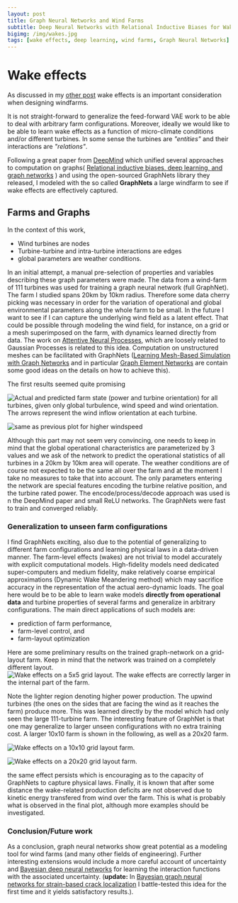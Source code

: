 ```yaml
---
layout: post
title: Graph Neural Networks and Wind Farms
subtitle: Deep Neural Networks with Relational Inductive Biases for Wake Modeling
bigimg: /img/wakes.jpg
tags: [wake effects, deep learning, wind farms, Graph Neural Networks]
---
```

# Wake effects
As discussed in my [other post](https://mylonasc.github.io/2019-01-17-farmVAE/) wake effects is an important consideration when designing windfarms.

It is not straight-forward to generalize the feed-forward VAE work to be able to deal with arbitrary farm configurations.
Moreover, ideally we would like to be able to learn wake effects as a function of micro-climate conditions and/or different turbines.
In some sense the turbines are *"entities"* and their interactions are *"relations"*. 

Following a great paper from [DeepMind](https://deepmind.com/) which unified several approaches to computation on graphs( [Relational inductive biases, deep learning, and graph networks](https://arxiv.org/pdf/1806.01261.pdf) ) and using the open-sourced GraphNets library they released, I modeled with the so called **GraphNets** a large windfarm to see if wake effects are effectively captured.

## Farms and Graphs
In the context of this work,
* Wind turbines are nodes
* Turbine-turbine and intra-turbine interactions are edges
* global parameters are weather conditions.

In an initial attempt, a manual pre-selection of properties and variables describing these graph parameters were made. The data from a wind-farm of 111 turbines was used for training a graph neural network (full GraphNet). The farm I studied spans 20km by 10km radius. Therefore some data cherry picking was necessary in order for the variation of operational and global environmental parameters along the whole farm to be small. In the future I want to see if I can capture the underlying wind field as a latent effect. That could be possible through modeling the wind field, for instance, on a grid or a mesh superimposed on the farm, with dynamics learned directly from data. The work on [Attentive Neural Processes](https://arxiv.org/abs/1901.05761), which are loosely related to Gaussian Processes is related to this idea. Computation on unstructured meshes can be facilitated with GraphNets ([Learning Mesh-Based Simulation with Graph Networks](https://arxiv.org/abs/2010.03409) and in particular [Graph Element Networks](https://arxiv.org/abs/1904.09019) are contain some good ideas on the details on how to achieve this).

The first results seemed quite promising

![Actual and predicted farm state (power and turbine orientation) for all turbines, given only global turbulence, wind speed and wind orientation. The arrows represent the wind inflow orientation at each turbine.](/img/power_on_farm_lowTi.png)

![same as previous plot for higher windspeed](/img/power_on_farm_lowTi_HighWsp.png)

Although this part may not seem very convincing, one needs to keep in mind that the global operational characteristics are parameterized by 3 values and we ask of the network to predict the operational statistics of all turbines in a 20km by 10km area will operate. The weather conditions are of course not expected to be the same all over the farm and at the moment I take no measures to take that into account. The only parameters entering the network are special features encoding the turbine relative position, and the turbine rated power. 
The encode/process/decode approach was used is n the DeepMind paper and small ReLU networks. The GraphNets were fast to train and converged reliably.

### Generalization to unseen farm configurations
I find GraphNets exciting, also due to the potential of generalizing to different farm configurations and learning physical laws in a data-driven manner. 
The farm-level effects (wakes) are not trivial to model accurately with explicit computational models. 
High-fidelity models need dedicated super-computers and medium fidelity, make relatively coarse empirical approximations (Dynamic Wake Meandering method) which may sacrifice accuracy in the representation of the actual aero-dynamic loads. The goal here would be to be able to learn wake models **directly from operational data** and turbine properties of several farms and generalize in arbitrary configurations. The main direct applications of such models are:
* prediction of farm performance, 
* farm-level control, and
* farm-layout optimization

Here are some preliminary results on the trained graph-network on a grid-layout farm. Keep in mind that the network was trained on a completely different layout.
![Wake effects on a 5x5 grid layout. The wake effects are correctly larger in the internal part of the farm.](/img/fictitious5x5.png)


Note the lighter region denoting higher power production. The upwind turbines (the ones on the sides that are facing the wind as it reaches the farm) produce more. This was learned directly by the model which had only seen the large 111-turbine farm. The interesting feature of GraphNet is that one may generalize to larger unseen 
configurations with no extra training cost. A larger 10x10 farm is shown in the following, as well as a 20x20 farm.

![Wake effects on a 10x10 grid layout farm.](/img/fictitious10x10.png)

![Wake effects on a 20x20 grid layout farm.](/img/fictitious20x20.png)

the same effect persists which is encouraging as to the capacity of GraphNets to capture physical laws. Finally, it is known that after some distance the wake-related production deficits are not observed due to kinetic energy transfered from wind over the farm. This is what is probably what is observed in the final plot, although more examples should be investigated.

### Conclusion/Future work
As a conclusion, graph neural networks show great potential as a modeling tool for wind farms (and many other fields of engineering).
Further interesting extensions would include a more careful account of uncertainty and [Bayesian deep neural networks](https://arxiv.org/abs/1506.02557) for learning the interaction functions with the associated uncertainty. (**update:** In [Bayesian graph neural networks for strain-based crack localization](https://arxiv.org/abs/2012.06791) I battle-tested this idea for the first time and it yields satisfactory results.).

